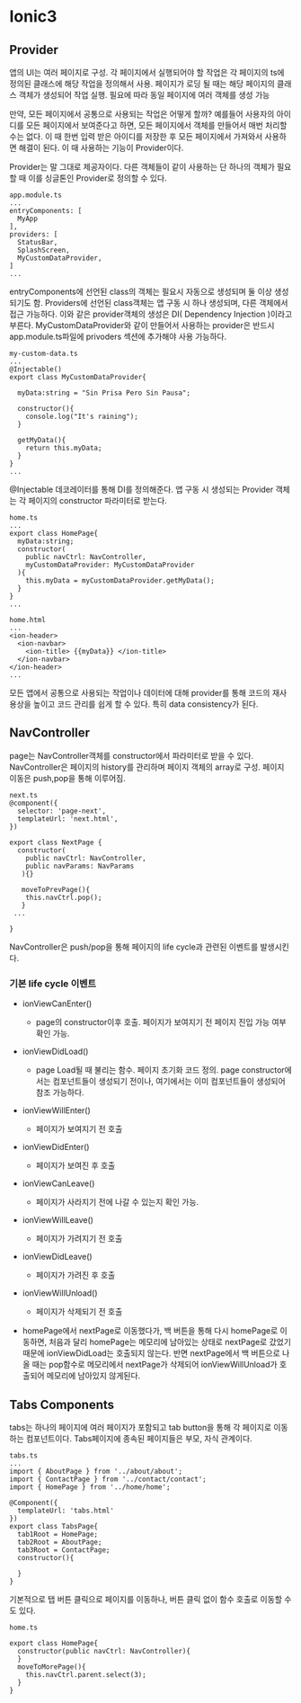 # Ionic3

## Provider
앱의 UI는 여러 페이지로 구성. 각 페이지에서 실행되어야 할 작업은 각 페이지의 ts에 정의된 클래스에 해당 작업을 정의해서 사용.
페이지가 로딩 될 때는 해당 페이지의 클래스 객체가 생성되어 작업 실행. 필요에 따라 동일 페이지에 여러 객체를 생성 가능

만약, 모든 페이지에서 공통으로 사용되는 작업은 어떻게 할까?
예를들어 사용자의 아이디를 모든 페이지에서 보여준다고 하면, 모든 페이지에서 객체를 만들어서 매번 처리할 수는 없다. 이 때 한번 입력 받은 아이디를 저장한 후
모든 페이지에서 가져와서 사용하면 해결이 된다. 이 때 사용하는 기능이 Provider이다.

Provider는 말 그대로 제공자이다. 다른 객체들이 같이 사용하는 단 하나의 객체가 필요할 때 이를 싱글톤인 Provider로 정의할 수 있다.

```
app.module.ts
...
entryComponents: [
  MyApp
],
providers: [
  StatusBar,
  SplashScreen,
  MyCustomDataProvider,
]
...

```
entryComponents에 선언된 class의 객체는 필요시 자동으로 생성되며 둘 이상 생성되기도 함.
Providers에 선언된 class객체는 앱 구동 시 하나 생성되며, 다른 객체에서 접근 가능하다.
이와 같은 provider객체의 생성은 DI( Dependency Injection )이라고 부른다.
MyCustomDataProvider와 같이 만들어서 사용하는 provider은 반드시 app.module.ts파일에 privoders 섹션에 추가해야 사용 가능하다.


```
my-custom-data.ts
...
@Injectable()
export class MyCustomDataProvider{

  myData:string = "Sin Prisa Pero Sin Pausa";
  
  constructor(){
    console.log("It's raining");
  }
  
  getMyData(){
    return this.myData;
  }
}
...
```
@Injectable 데코레이터를 통해 DI를 정의해준다.
앱 구동 시 생성되는 Provider 객체는 각 페이지의 constructor 파라미터로 받는다.

```
home.ts
...
export class HomePage{
  myData:string;
  constructor(
    public navCtrl: NavController,
    myCustomDataProvider: MyCustomDataProvider
  ){
    this.myData = myCustomDataProvider.getMyData();
  }
}
...
```
```
home.html
...
<ion-header>
  <ion-navbar>
    <ion-title> {{myData}} </ion-title>
  </ion-navbar>
</ion-header>
...
```

모든 앱에서 공통으로 사용되는 작업이나 데이터에 대해 provider를 통해 코드의 재사용상을 높이고 코드 관리를 쉽게 할 수 있다.
특히 data consistency가 된다.


## NavController
page는 NavController객체를 constructor에서 파라미터로 받을 수 있다.
NavController은 페이지의 history를 관리하며 페이지 객체의 array로 구성.
페이지 이동은 push,pop을 통해 이루어짐.

```
next.ts
@component({
  selector: 'page-next',
  templateUrl: 'next.html',
})

export class NextPage {
  constructor(
    public navCtrl: NavController,
    public navParams: NavParams
   ){}
   
   moveToPrevPage(){
    this.navCtrl.pop();
   }
 ...
 
}
```

NavController은 push/pop을 통해 페이지의 life cycle과 관련된 이벤트를 발생시킨다.

### 기본 life cycle 이벤트
- ionViewCanEnter()
  - page의 constructor이후 호출. 페이지가 보여지기 전 페이지 진입 가능 여부 확인 가능.
  
- ionViewDidLoad()
  - page Load될 때 불리는 함수. 페이지 초기화 코드 정의. page constructor에서는 컴포넌트들이 생성되기 전이나, 여기에서는 이미 컴포넌트들이 생성되어 참조 가능하다.
  
- ionViewWillEnter()
  - 페이지가 보여지기 전 호출
  
- ionViewDidEnter()
  - 페이지가 보여진 후 호출
  
- ionViewCanLeave()
  - 페이지가 사라지기 전에 나갈 수 있는지 확인 가능.
  
- ionViewWillLeave()
  - 페이지가 가려지기 전 호출

- ionViewDidLeave()
  - 페이지가 가려진 후 호출

- ionViewWillUnload()
  - 페이지가 삭제되기 전 호출

* homePage에서 nextPage로 이동했다가, 백 버튼을 통해 다시 homePage로 이동하면, 처음과 달리 homePage는 메모리에 남아있는 상태로 nextPage로 갔었기 때문에 ionViewDidLoad는 호출되지 않는다. 반면 nextPage에서 백 버튼으로 나올 때는 pop함수로 메모리에서 nextPage가 삭제되어 ionViewWillUnload가 호출되어 메모리에 남아있지 않게된다.

## Tabs Components
tabs는 하나의 페이지에 여러 페이지가 포함되고 tab button을 통해 각 페이지로 이동하는 컴포넌트이다.
Tabs페이지에 종속된 페이지들은 부모, 자식 관계이다.

```
tabs.ts
...
import { AboutPage } from '../about/about';
import { ContactPage } from '../contact/contact';
import { HomePage } from '../home/home';

@Component({
  templateUrl: 'tabs.html'
})
export class TabsPage{
  tab1Root = HomePage;
  tab2Root = AboutPage;
  tab3Root = ContactPage;
  constructor(){
  
  }
}
```

기본적으로 탭 버튼 클릭으로 페이지를 이동하나, 버튼 클릭 없이 함수 호출로 이동할 수도 있다.

```
home.ts

export class HomePage{
  constructor(public navCtrl: NavController){
  }
  moveToMorePage(){
    this.navCtrl.parent.select(3);
  }
}
```

